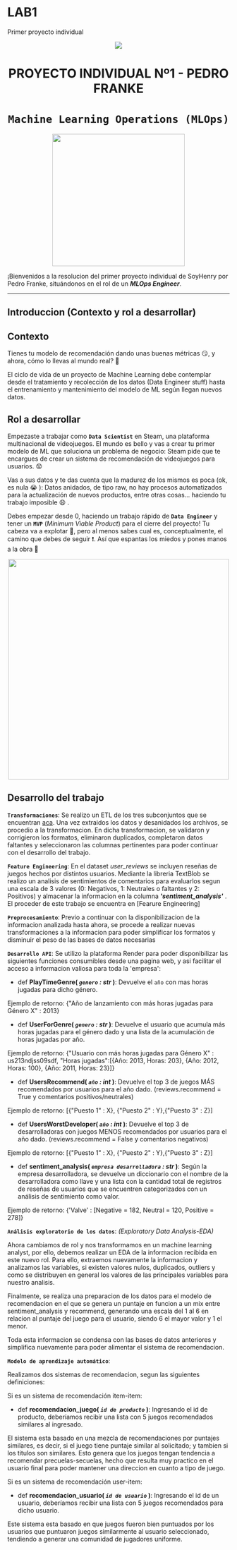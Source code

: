# LAB1
Primer proyecto individual
<p align=center><img src=https://d31uz8lwfmyn8g.cloudfront.net/Assets/logo-henry-white-lg.png><p>

# <h1 align=center> **PROYECTO INDIVIDUAL Nº1 - PEDRO FRANKE** </h1>

# <h1 align=center>**`Machine Learning Operations (MLOps)`**</h1>

<p align="center">
<img src="https://user-images.githubusercontent.com/67664604/217914153-1eb00e25-ac08-4dfa-aaf8-53c09038f082.png"  height=300>
</p>

¡Bienvenidos a la resolucion del primer proyecto individual de SoyHenry por Pedro Franke, situándonos en el rol de un ***MLOps Engineer***.  

<hr>  

## **Introduccion (Contexto y rol a desarrollar)**

## Contexto

Tienes tu modelo de recomendación dando unas buenas métricas :smirk:, y ahora, cómo lo llevas al mundo real? :eyes:

El ciclo de vida de un proyecto de Machine Learning debe contemplar desde el tratamiento y recolección de los datos (Data Engineer stuff) hasta el entrenamiento y mantenimiento del modelo de ML según llegan nuevos datos.


## Rol a desarrollar

Empezaste a trabajar como **`Data Scientist`** en Steam, una plataforma multinacional de videojuegos. El mundo es bello y vas a crear tu primer modelo de ML que soluciona un problema de negocio: Steam pide que te encargues de crear un sistema de recomendación de videojuegos para usuarios. :worried:

Vas a sus datos y te das cuenta que la madurez de los mismos es poca (ok, es nula :sob: ): Datos anidados, de tipo raw, no hay procesos automatizados para la actualización de nuevos productos, entre otras cosas… haciendo tu trabajo imposible :weary: . 

Debes empezar desde 0, haciendo un trabajo rápido de **`Data Engineer`** y tener un **`MVP`** (_Minimum Viable Product_) para el cierre del proyecto! Tu cabeza va a explotar 🤯, pero al menos sabes cual es, conceptualmente, el camino que debes de seguir :exclamation:. Así que espantas los miedos y pones manos a la obra :muscle:

<p align="center">
<img src="https://github.com/HX-PRomero/PI_ML_OPS/raw/main/src/DiagramaConceptualDelFlujoDeProcesos.png"  height=500>
</p>


## **Desarrollo del trabajo**

**`Transformaciones`**:  Se realizo un ETL de los tres subconjuntos que se encuentran [aca](https://github.com/mariebraca21/LAB1). Una vez extraidos los datos y desanidados los archivos, se procedio a la transformacion. En dicha transformacion, se validaron y corrigieron los formatos, eliminaron duplicados, completaron datos faltantes y seleccionaron las columnas pertinentes para poder continuar con el desarrollo del trabajo.

**`Feature Engineering`**:  En el dataset *user_reviews* se incluyen reseñas de juegos hechos por distintos usuarios. Mediante la libreria TextBlob se realizo un analisis de sentimientos de comentarios para evaluarlos segun una escala de 3 valores (0: Negativos, 1: Neutrales o faltantes y 2: Positivos) y almacenar la informacion en la columna ***'sentiment_analysis'*** .<br> El proceder de este trabajo se encuentra en [Fearure Engineering]

**`Preprocesamiento`**:  Previo a continuar con la disponibilizacion de la informacion analizada hasta ahora, se procede a realizar nuevas transformaciones a la informacion para poder simplificar los formatos y disminuir el peso de las bases de datos necesarias 

**`Desarrollo API`**:  Se utilizo la plataforma Render para poder disponibilizar las siguientes funciones consumibles desde una pagina web, y asi facilitar el acceso a informacion valiosa para toda la 'empresa':

+ def **PlayTimeGenre( *`genero` : str* )**: Devuelve el `año` con mas horas jugadas para dicho género.
  
Ejemplo de retorno: {"Año de lanzamiento con más horas jugadas para Género X" : 2013}

+ def **UserForGenre( *`genero` : str* )**: Devuelve el usuario que acumula más horas jugadas para el género dado y una lista de la acumulación de horas jugadas por año.

Ejemplo de retorno: {"Usuario con más horas jugadas para Género X" : us213ndjss09sdf,
			     "Horas jugadas":[{Año: 2013, Horas: 203}, {Año: 2012, Horas: 100}, {Año: 2011, Horas: 23}]}

+ def **UsersRecommend( *`año` : int* )**: Devuelve el top 3 de juegos MÁS recomendados por usuarios para el año dado. (reviews.recommend = True y comentarios positivos/neutrales)
  
Ejemplo de retorno: [{"Puesto 1" : X}, {"Puesto 2" : Y},{"Puesto 3" : Z}]

+ def **UsersWorstDeveloper( *`año` : int* )**: Devuelve el top 3 de desarrolladoras con juegos MENOS recomendados por usuarios para el año dado. (reviews.recommend = False y comentarios negativos)
  
Ejemplo de retorno: [{"Puesto 1" : X}, {"Puesto 2" : Y},{"Puesto 3" : Z}]

+ def **sentiment_analysis( *`empresa desarrolladora` : str* )**: Según la empresa desarrolladora, se devuelve un diccionario con el nombre de la desarrolladora como llave y una lista con la cantidad total de registros de reseñas de usuarios que se encuentren categorizados con un análisis de sentimiento como valor. 

Ejemplo de retorno: {'Valve' : [Negative = 182, Neutral = 120, Positive = 278]}




**`Análisis exploratorio de los datos`**: _(Exploratory Data Analysis-EDA)_

Ahora cambiamos de rol y nos transformamos en un machine learning analyst, por ello, debemos realizar un EDA de la informacion recibida en este nuevo rol.
Para ello, extraemos nuevamente la informacion y analizamos las variables, si existen valores nulos, duplicados, outliers y como se distribuyen en general los valores de las principales variables para nuestro analisis.

Finalmente, se realiza una preparacion de los datos para el modelo de recomendacion en el que se genera un puntaje en funcion a un mix entre sentiment_analysis y recommend, generando una escala del 1 al 6 en relacion al puntaje del juego para el usuario, siendo 6 el mayor valor y 1 el menor.

Toda esta informacion se condensa con las bases de datos anteriores y simplifica nuevamente para poder alimentar el sistema de recomendacion.



**`Modelo de aprendizaje automático`**: 

Realizamos dos sistemas de recomendacion, segun las siguientes definiciones:

Si es un sistema de recomendación item-item:
+ def **recomendacion_juego( *`id de producto`* )**:
    Ingresando el id de producto, deberíamos recibir una lista con 5 juegos recomendados similares al ingresado.

El sistema esta basado en una mezcla de recomendaciones por puntajes similares, es decir, si el juego tiene puntaje similar al solicitado; y tambien si los titulos son similares. Esto genera que los juegos tengan tendencia a recomendar precuelas-secuelas, hecho que resulta muy practico en el usuario final para poder mantener una direccion en cuanto a tipo de juego.

Si es un sistema de recomendación user-item:
+ def **recomendacion_usuario( *`id de usuario`* )**:
    Ingresando el id de un usuario, deberíamos recibir una lista con 5 juegos recomendados para dicho usuario.

Este sistema esta basado en que juegos fueron bien puntuados por los usuarios que puntuaron juegos similarmente al usuario seleccionado, tendiendo a generar una comunidad de jugadores uniforme.

